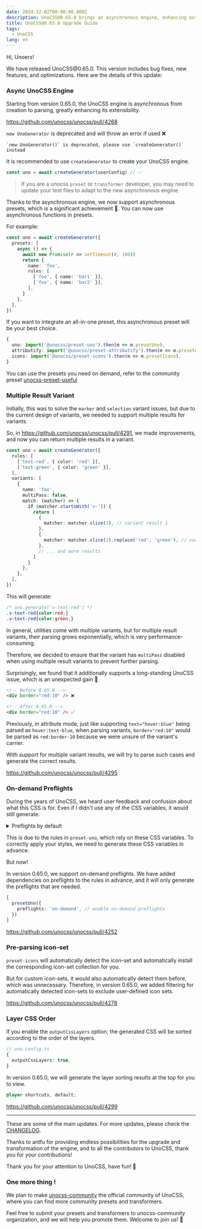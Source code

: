 ```yaml
---
date: 2024-12-02T00:00:00.000Z
description: UnoCSS@0.65.0 brings an asynchronous engine, enhancing extensibility and supporting asynchronous presets. The update includes bug fixes, new features, and optimizations. Join the unocss-community to share and promote presets and transformers.
title: UnoCSS@0.65.0 Upgrade Guide
tags:
  - UnoCSS
lang: en
---
```


Hi, Unoers!

We have released UnoCSS\@0.65.0. This version includes bug fixes, new features, and optimizations. Here are the details of this update:

### Async UnoCSS Engine

Starting from version 0.65.0, the UnoCSS engine is asynchronous from creation to parsing, greatly enhancing its extensibility.

<https://github.com/unocss/unocss/pull/4268>

`new UnoGenerator` is deprecated and will throw an error if used ❌

```text
`new UnoGenerator()` is deprecated, please use `createGenerator()` instead
```

It is recommended to use `createGenerator` to create your UnoCSS engine.

```ts [uno.config.ts]
const uno = await createGenerator(userConfig) // ✅
```

> If you are a unocss `preset` or `transformer` developer, you may need to update your test files to adapt to the new asynchronous engine.

Thanks to the asynchronous engine, we now support asynchronous presets, which is a significant achievement 🚀. You can now use asynchronous functions in presets.

For example:

```ts [uno.config.ts]
const uno = await createGenerator({
  presets: [
    async () => {
      await new Promise(r => setTimeout(r, 100))
      return {
        name: 'foo',
        rules: [
          ['foo', { name: 'bar1' }],
          ['foo', { name: 'bar2' }],
        ],
      }
    },
  ],
})
```

If you want to integrate an all-in-one preset, this asynchronous preset will be your best choice.

```ts
{
  uno: import('@unocss/preset-uno').then(m => m.presetUno),
  attributify: import('@unocss/preset-attributify').then(m => m.presetAttributify),
  icons: import('@unocss/preset-icons').then(m => m.presetIcons),
}
```

You can use the presets you need on demand, refer to the community preset [unocss-preset-useful](https://github.com/unocss-community/unocss-preset-useful/blob/6cf6a41a222b223e9f5f708cf99c00cf026bf8a4/packages/core/src/resolve.ts#L53-L63)

### Multiple Result Variant

Initially, this was to solve the `marker` and `selection` variant issues, but due to the current design of variants, we needed to support multiple results for variants.

So, in <https://github.com/unocss/unocss/pull/4291>, we made improvements, and now you can return multiple results in a variant.

```ts [uno.config.ts]
const uno = await createGenerator({
  rules: [
    ['text-red', { color: 'red' }],
    ['text-green', { color: 'green' }],
  ],
  variants: [
    {
      name: 'foo',
      multiPass: false,
      match: (matcher) => {
        if (matcher.startsWith('v-')) {
          return [
            {
              matcher: matcher.slice(2), // variant result 1
            },
            {
              matcher: matcher.slice(2).replace('red', 'green'), // variant result 2
            },
            // ... and more results
          ]
        }
      },
    },
  ],
})
```

This will generate:

```css
/* uno.generate('v-text-red') */
.v-text-red{color:red;}
.v-text-red{color:green;}
```

In general, utilities come with multiple variants, but for multiple result variants, their parsing grows exponentially, which is very performance-consuming.

Therefore, we decided to ensure that the variant has `multiPass` disabled when using multiple result variants to prevent further parsing.

Surprisingly, we found that it additionally supports a long-standing UnoCSS issue, which is an unexpected gain 🎉

```html
<!-- Before 0.65.0 -->
<div border="red:10" /> ❌

<!-- After 0.65.0 -->
<div border="red:10" /> ✅
```

Previously, in attribute mode, just like supporting `text="hover:blue"` being parsed as `hover:text-blue`, when parsing variants, `border="red:10"` would be parsed as `red:border-10` because we were unsure of the variant's carrier.

With support for multiple variant results, we will try to parse such cases and generate the correct results.

<https://github.com/unocss/unocss/pull/4295>

### On-demand Preflights

During the years of UnoCSS, we heard user feedback and confusion about what this CSS is for. Even if I didn't use any of the CSS variables, it would still generate.

<details>

<summary>Preflights by default</summary>

```css
/* layer: preflights */
*,
::before,
::after {
  --un-rotate: 0;
  --un-rotate-x: 0;
  --un-rotate-y: 0;
  --un-rotate-z: 0;
  --un-scale-x: 1;
  --un-scale-y: 1;
  --un-scale-z: 1;
  --un-skew-x: 0;
  --un-skew-y: 0;
  --un-translate-x: 0;
  --un-translate-y: 0;
  --un-translate-z: 0;
  /* ... */
}
```
</details>

This is due to the rules in `preset-uno`, which rely on these CSS variables. To correctly apply your styles, we need to generate these CSS variables in advance.

But now!

In version 0.65.0, we support on-demand preflights. We have added dependencies on preflights to the rules in advance, and it will only generate the preflights that are needed.

```ts [uno.config.ts]
[
  presetUno({
    preflights: 'on-demand', // enable on-demand preflights
  })
]
```

<https://github.com/unocss/unocss/pull/4252>

### Pre-parsing icon-set

`preset-icons` will automatically detect the icon-set and automatically install the corresponding icon-set collection for you.

But for custom icon-sets, it would also automatically detect them before, which was unnecessary. Therefore, in version 0.65.0, we added filtering for automatically detected icon-sets to exclude user-defined icon sets.

<https://github.com/unocss/unocss/pull/4278>

### Layer CSS Order

If you enable the `outputCssLayers` option, the generated CSS will be sorted according to the order of the layers.

```ts
// uno.config.ts
{
  outputCssLayers: true,
}
```

In version 0.65.0, we will generate the layer sorting results at the top for you to view.

```css
@layer shortcuts, default;
```

<https://github.com/unocss/unocss/pull/4299>

---

These are some of the main updates. For more updates, please check the [CHANGELOG](https://github.com/unocss/unocss/releases).

Thanks to antfu for providing endless possibilities for the upgrade and transformation of the engine, and to all the contributors to UnoCSS, thank you for your contributions!

Thank you for your attention to UnoCSS, have fun! 🎉

### One more thing !

We plan to make [unocss-community](https://github.com/unocss-community) the official community of UnoCSS, where you can find more community presets and transformers.

Feel free to submit your presets and transformers to unocss-community organization, and we will help you promote them. Welcome to join us! 🚀
